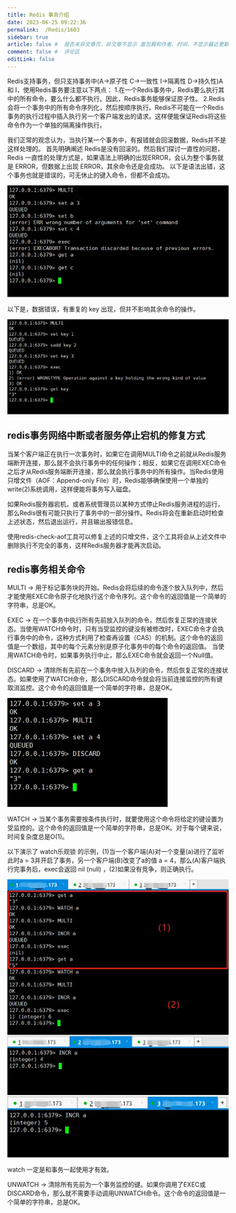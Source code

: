 ```yaml
---
title: Redis 事务介绍
date: 2023-06-25 09:22:36
permalink:  /Redis/1603
sidebar: true
article: false #  是否未非文章页，非文章不显示 面包屑和作者、时间，不显示最近更新栏，不会参与到最近更新文章的数据计算中
comment: false #  评论区
editLink: false
---
```


Redis支持事务，但只支持事务中(A->原子性 C->一致性 I->隔离性 D->持久性)A 和 I，使用Redis事务要注意以下两点：
1.在一个Redis事务中，Redis要么执行其中的所有命令，要么什么都不执行。因此，Redis事务能够保证原子性。
2.Redis会将一个事务中的所有命令序列化，然后按顺序执行。Redis不可能在一个Redis事务的执行过程中插入执行另一个客户端发出的请求。这样便能保证Redis将这些命令作为一个单独的隔离操作执行。

我们正常的观念认为，当执行某一个事务中，有报错就会回滚数据，Redis并不是这样处理的。 首先明确阐述 Redis是没有回滚的。然后我们探讨一直性的问题，Redis 一直性的处理方式是，如果语法上明确的出现ERROR，会认为整个事务就是 ERROR，但数据上出现 ERROR，其余命令还是会成功。 以下是语法出错，这个事务也就是错误的，可无休止的键入命令，但都不会成功。

![](/assets/img/redis/1603/img.png)

以下是，数据错误，有重复的 key 出现，但并不影响其余命令的操作。

![](/assets/img/redis/1603/img_1.png)

## redis事务网络中断或者服务停止宕机的修复方式
当某个客户端正在执行一次事务时，如果它在调用MULTI命令之前就从Redis服务端断开连接，那么就不会执行事务中的任何操作；相反，如果它在调用EXEC命令之后才从Redis服务端断开连接，那么就会执行事务中的所有操作。当Redis使用只增文件（AOF：Append-only File）时，Redis能够确保使用一个单独的write(2)系统调用，这样便能将事务写入磁盘。

如果Redis服务器宕机，或者系统管理员以某种方式停止Redis服务进程的运行，那么Redis很有可能只执行了事务中的一部分操作。Redis将会在重新启动时检查上述状态，然后退出运行，并且输出报错信息。

使用redis-check-aof工具可以修复上述的只增文件，这个工具将会从上述文件中删除执行不完全的事务，这样Redis服务器才能再次启动。

## redis事务相关命令

MULTI -> 用于标记事务块的开始。Redis会将后续的命令逐个放入队列中，然后才能使用EXEC命令原子化地执行这个命令序列。这个命令的返回值是一个简单的字符串，总是OK。

EXEC -> 在一个事务中执行所有先前放入队列的命令，然后恢复正常的连接状态。当使用WATCH命令时，只有当受监控的键没有被修改时，EXEC命令才会执行事务中的命令，这种方式利用了检查再设置（CAS）的机制。这个命令的返回值是一个数组，其中的每个元素分别是原子化事务中的每个命令的返回值。 当使用WATCH命令时，如果事务执行中止，那么EXEC命令就会返回一个Null值。

DISCARD -> 清除所有先前在一个事务中放入队列的命令，然后恢复正常的连接状态。如果使用了WATCH命令，那么DISCARD命令就会将当前连接监控的所有键取消监控。这个命令的返回值是一个简单的字符串，总是OK。

![](/assets/img/redis/1603/img_2.png)

WATCH -> 当某个事务需要按条件执行时，就要使用这个命令将给定的键设置为受监控的。这个命令的返回值是一个简单的字符串，总是OK。对于每个键来说，时间复杂度总是O(1)。

以下演示了 watch乐观锁 的示例，(1)当一个客户端(A)对一个变量(a)进行了监听此时a = 3并开启了事务，另一个客户端(B)改变了a的值 a = 4，那么(A)客户端执行完事务后，exec会返回 nil (null) ，(2)如果没有竞争，则正确执行。

![](/assets/img/redis/1603/img_3.png)
![](/assets/img/redis/1603/img_4.png)
![](/assets/img/redis/1603/img_5.png)

watch 一定是和事务一起使用才有效。

UNWATCH -> 清除所有先前为一个事务监控的键。如果你调用了EXEC或DISCARD命令，那么就不需要手动调用UNWATCH命令。这个命令的返回值是一个简单的字符串，总是OK。